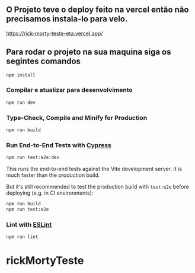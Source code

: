 ## O Projeto teve o deploy feito na vercel então não precisamos instala-lo para velo.

https://rick-morty-teste-eta.vercel.app/

## Para rodar o projeto na sua maquina siga os segintes comandos

```sh
npm install
```

### Compilar e atualizar para desenvolvimento

```sh
npm run dev
```

### Type-Check, Compile and Minify for Production

```sh
npm run build
```

### Run End-to-End Tests with [Cypress](https://www.cypress.io/)

```sh
npm run test:e2e:dev
```

This runs the end-to-end tests against the Vite development server.
It is much faster than the production build.

But it's still recommended to test the production build with `test:e2e` before deploying (e.g. in CI environments):

```sh
npm run build
npm run test:e2e
```

### Lint with [ESLint](https://eslint.org/)

```sh
npm run lint
```
# rickMortyTeste
